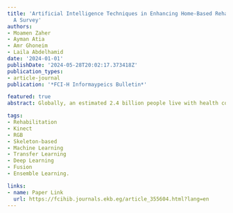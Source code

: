 ```yaml
---
title: 'Artificial Intelligence Techniques in Enhancing Home-Based Rehabilitation:
  A Survey'
authors:
- Moamen Zaher
- Ayman Atia
- Amr Ghoneim
- Laila Abdelhamid
date: '2024-01-01'
publishDate: '2024-05-28T20:02:17.373418Z'
publication_types:
- article-journal
publication: '*FCI-H Informaypeics Bulletin*'

featured: true
abstract: Globally, an estimated 2.4 billion people live with health conditions that may benefit from rehabilitation, yet there is a significant shortage of skilled rehabilitation practitioners, particularly in low- and middle-income countries, with only 10 per 1 million population according to World Health Organization(WHO). The global demand for rehabilitation services, exacerbated by the COVID-19 pandemic, underscores the need for innovative solutions to improve accessibility and efficiency. Instead of increasing the number of physiotherapists, This research focuses on enhancing physiotherapist productivity by monitoring more patients simultaneously through home-based rehabilitation. This study investigates the integration of Human-Computer Interaction (HCI), computer vision, and sensor technologies to transform physical therapy. Key challenges include ensuring model generalizability, various data acquisition sensors, and overcoming barriers to real-world implementation. A comprehensive framework is proposed for home-based rehabilitation, utilizing HCI, computer vision, and sensor technologies to automate exercise assessment and classification. This framework aims to enable personalized rehabilitation programs and alleviate the strain on healthcare systems.

tags:
- Rehabilitation
- Kinect
- RGB
- Skeleton-based
- Machine Learning
- Transfer Learning
- Deep Learning
- Fusion
- Ensemble Learning.

links:
- name: Paper Link
  url: https://fcihib.journals.ekb.eg/article_355604.html?lang=en
---
```

